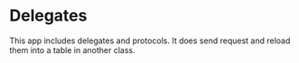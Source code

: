 # Delegates

This app includes delegates and protocols. It does send request and reload them into a table in another class.
